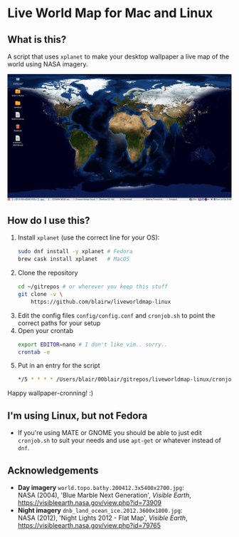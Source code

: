 # Live World Map for Mac and Linux

## What is this?

A script that uses `xplanet` to make your desktop wallpaper a live map of the world using NASA imagery.

![Screenshot on Fedora - MATE Desktop environment](docs/screenshot.png)

## How do I use this?

1. Install `xplanet` (use the correct line for your OS):  
	```bash
	sudo dnf install -y xplanet # Fedora
    brew cask install xplanet   # MacOS
	```
2. Clone the repository  
    ```bash
    cd ~/gitrepos # or wherever you keep this stuff
    git clone -v \
    	https://github.com/blairw/liveworldmap-linux
    ```
3. Edit the config files `config/config.conf` and `cronjob.sh` to point the correct paths for your setup
4. Open your crontab  
	```bash
	export EDITOR=nano # I don't like vim.. sorry..
	crontab -e
	```
5. Put in an entry for the script
    ```bash
    */5 * * * * /Users/blair/00blair/gitrepos/liveworldmap-linux/cronjob.sh
    ```

Happy wallpaper-cronning! :)

## I'm using Linux, but not Fedora

- If you're using MATE or GNOME you should be able to just edit `cronjob.sh` to suit your needs and use `apt-get` or whatever instead of `dnf`.

## Acknowledgements


- **Day imagery** `world.topo.bathy.200412.3x5400x2700.jpg`:  
	NASA (2004), 'Blue Marble Next Generation', _Visible Earth_, https://visibleearth.nasa.gov/view.php?id=73909
- **Night imagery** `dnb_land_ocean_ice.2012.3600x1800.jpg`:  
  NASA (2012), 'Night Lights 2012 - Flat Map', _Visible Earth_, https://visibleearth.nasa.gov/view.php?id=79765 
